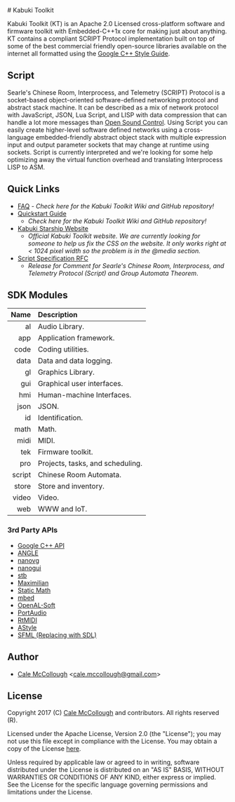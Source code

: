 ﻿﻿﻿﻿﻿# Kabuki Toolkit

Kabuki Toolkit (KT) is an Apache 2.0 Licensed cross-platform software and 
firmware toolkit with Embedded-C++1x core for making just about anything. KT 
contains a compliant SCRIPT Protocol implementation built on top of some of the 
best commercial friendly open-source libraries available on the internet all 
formatted using the 
[Google C++ Style Guide](https://google.github.io/styleguide/cppguide.html).

## Script
Searle's Chinese Room, Interprocess, and Telemetry (SCRIPT) Protocol is a 
socket-based object-oriented software-defined networking protocol and abstract stack machine. It can be described as a mix of network protocol with JavaScript, JSON, Lua Script, and LISP with data compression that can handle a lot more messages than  [Open Sound Control](https://en.wikipedia.org/wiki/Open_Sound_Control). Using  Script you can easily create higher-level software defined networks using a  cross-language embedded-friendly abstract object stack with multiple expression  input and output parameter sockets that may change at runtime using sockets. Script is currently interpreted and we're looking for some help optimizing  away the virtual function overhead and translating Interprocess LISP to ASM.

## Quick Links

* [FAQ](https://github.com/kabuki-starship/kabuki-toolkit/blob/master/docs/faq.md) 
  *- Check here for the Kabuki Toolkit Wiki and GitHub repository!*
* [Quickstart Guide](https://github.com/kabuki-starship/kabuki-toolkit/blob/master/docs/quickstart-guide.md)
  - *Check here for the Kabuki Toolkit Wiki and GitHub repository!*
* [Kabuki Starship Website](https://kabuki-starship.github.io/)
  - *Official Kabuki Toolkit website. We are currently looking for someone to help
  us fix the CSS on the website. It only works right at < 1024 pixel width so 
  the problem is in the @media section.*
* [Script Specification RFC](https://github.com/kabuki-starship/kabuki-toolkit/wiki/Script-Specification-RFC)
  - *Release for Comment for Searle's Chinese Room, Interprocess, and Telemetry 
  Protocol (Script) and Group Automata Theorem*.

## SDK Modules

|   Name | Description  |
|-------:|:-------------|
|     al | Audio Library.|
|    app | Application framework.|
|   code | Coding utilities.|
|   data | Data and data logging.|
|     gl | Graphics Library.|
|    gui | Graphical user interfaces.|
|    hmi | Human-machine Interfaces.|
|   json | JSON.|
|     id | Identification.|
|   math | Math.|
|   midi | MIDI.|
|    tek | Firmware toolkit.|
|    pro | Projects, tasks, and scheduling.|
| script | Chinese Room Automata.|
|  store | Store and inventory.|
|  video | Video.|
|    web | WWW and IoT.|

### 3rd Party APIs

* [Google C++ API](https://github.com/Microsoft/cpprestsdk)
* [ANGLE](https://github.com/google/angle)
* [nanovg](https://github.com/memononen/nanovg)
* [nanogui](https://github.com/wjakob/nanogui)
* [stb](https://github.com/nothings/stb)
* [Maximilian](https://github.com/micknoise/Maximilian)
* [Static Math](https://github.com/Morwenn/static_math)
* [mbed](https://www.mbed.com/en/)
* [OpenAL-Soft](https://github.com/kcat/openal-soft)
* [PortAudio](http://www.portaudio.com/)
* [RtMIDI](https://github.com/thestk/rtmidi)
* [AStyle](http://astyle.sourceforge.net/)
* [SFML (Replacing with SDL)](https://www.sfml-dev.org/)

## Author

* [Cale McCollough](https://calemccollough.github.io) <[cale.mccollough@gmail.com](mailto:cale.mccollough@gmail.com)>

## License

Copyright 2017 (C) [Cale McCollough](mailto:calemccollough@gmail.com) and contributors. All rights reserved (R).

Licensed under the Apache License, Version 2.0 (the "License"); you may not use this file except in compliance with the License. You may obtain a copy of the License [here](http://www.apache.org/licenses/LICENSE-2.0).

Unless required by applicable law or agreed to in writing, software distributed under the License is distributed on an "AS IS" BASIS, WITHOUT WARRANTIES OR CONDITIONS OF ANY KIND, either express or implied. See the License for the specific language governing permissions and limitations under the License.
